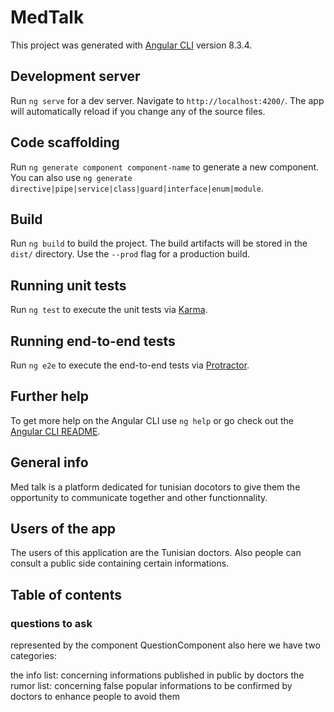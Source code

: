 # MedTalk

This project was generated with [Angular CLI](https://github.com/angular/angular-cli) version 8.3.4.

## Development server

Run `ng serve` for a dev server. Navigate to `http://localhost:4200/`. The app will automatically reload if you change any of the source files.

## Code scaffolding

Run `ng generate component component-name` to generate a new component. You can also use `ng generate directive|pipe|service|class|guard|interface|enum|module`.

## Build

Run `ng build` to build the project. The build artifacts will be stored in the `dist/` directory. Use the `--prod` flag for a production build.

## Running unit tests

Run `ng test` to execute the unit tests via [Karma](https://karma-runner.github.io).

## Running end-to-end tests

Run `ng e2e` to execute the end-to-end tests via [Protractor](http://www.protractortest.org/).

## Further help

To get more help on the Angular CLI use `ng help` or go check out the [Angular CLI README](https://github.com/angular/angular-cli/blob/master/README.md).

## General info
Med talk is a platform dedicated for tunisian docotors to give them the opportunity to communicate together and other functionnality. 

## Users of the app 
The users of this application are  the Tunisian doctors. 
Also people can consult a public side containing certain informations.

## Table of contents

### questions to ask
represented by the component  QuestionComponent
also here we have two categories:

the info list:
    concerning informations published in public by doctors
the rumor list:
    concerning false popular informations to be confirmed by doctors to enhance people to avoid them
      








